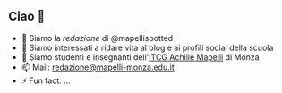 ## Ciao 👋

<!--
**mapellispotted/mapellispotted** is a ✨ _special_ ✨ repository because its `README.md` (this file) appears on your GitHub profile.
--->

- 👋 Siamo la *redazione* di @mapellispotted
- 👀 Siamo interessati a ridare vita al blog e ai profili social della scuola
- 🌱 Siamo studenti e insegnanti dell'[ITCG Achille Mapelli](https://www.mapelli-monza.edu.it/) di Monza 
- 📫 Mail: [redazione@mapelli-monza.edu.it](mailto:redazione@mapelli-monza.edu.it?subject=Cara%20Redazione%20ti%20scrivo...)
- ⚡ Fun fact: ...

<!---
mapellispotted/mapellispotted is a ✨ special ✨ repository because its `README.md` (this file) appears on your GitHub profile.
You can click the Preview link to take a look at your changes.
--->

